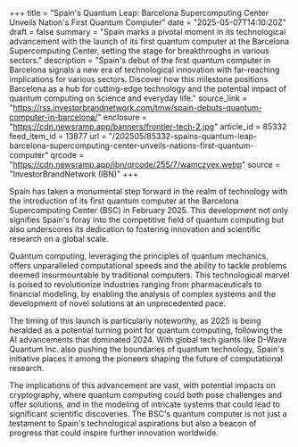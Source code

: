 +++
title = "Spain's Quantum Leap: Barcelona Supercomputing Center Unveils Nation's First Quantum Computer"
date = "2025-05-07T14:10:20Z"
draft = false
summary = "Spain marks a pivotal moment in its technological advancement with the launch of its first quantum computer at the Barcelona Supercomputing Center, setting the stage for breakthroughs in various sectors."
description = "Spain's debut of the first quantum computer in Barcelona signals a new era of technological innovation with far-reaching implications for various sectors. Discover how this milestone positions Barcelona as a hub for cutting-edge technology and the potential impact of quantum computing on science and everyday life."
source_link = "https://rss.investorbrandnetwork.com/tmw/spain-debuts-quantum-computer-in-barcelona/"
enclosure = "https://cdn.newsramp.app/banners/frontier-tech-2.jpg"
article_id = 85332
feed_item_id = 13877
url = "/202505/85332-spains-quantum-leap-barcelona-supercomputing-center-unveils-nations-first-quantum-computer"
qrcode = "https://cdn.newsramp.app/ibn/qrcode/255/7/wamczyex.webp"
source = "InvestorBrandNetwork (IBN)"
+++

<p>Spain has taken a monumental step forward in the realm of technology with the introduction of its first quantum computer at the Barcelona Supercomputing Center (BSC) in February 2025. This development not only signifies Spain's foray into the competitive field of quantum computing but also underscores its dedication to fostering innovation and scientific research on a global scale.</p><p>Quantum computing, leveraging the principles of quantum mechanics, offers unparalleled computational speeds and the ability to tackle problems deemed insurmountable by traditional computers. This technological marvel is poised to revolutionize industries ranging from pharmaceuticals to financial modeling, by enabling the analysis of complex systems and the development of novel solutions at an unprecedented pace.</p><p>The timing of this launch is particularly noteworthy, as 2025 is being heralded as a potential turning point for quantum computing, following the AI advancements that dominated 2024. With global tech giants like D-Wave Quantum Inc. also pushing the boundaries of quantum technology, Spain's initiative places it among the pioneers shaping the future of computational research.</p><p>The implications of this advancement are vast, with potential impacts on cryptography, where quantum computing could both pose challenges and offer solutions, and in the modeling of intricate systems that could lead to significant scientific discoveries. The BSC's quantum computer is not just a testament to Spain's technological aspirations but also a beacon of progress that could inspire further innovation worldwide.</p>